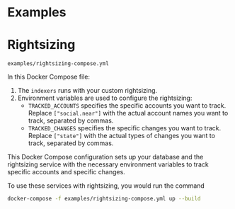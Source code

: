 # Examples

# Rightsizing

```
examples/rightsizing-compose.yml
```
In this Docker Compose file:

1. The `indexers` runs with your custom rightsizing.
2. Environment variables are used to configure the rightsizing:
    - `TRACKED_ACCOUNTS` specifies the specific accounts you want to track. Replace `["social.near"]` with the actual account names you want to track, separated by commas.
    - `TRACKED_CHANGES` specifies the specific changes you want to track. Replace `["state"]` with the actual types of changes you want to track, separated by commas.

This Docker Compose configuration sets up your database and the rightsizing service with the necessary environment variables to track specific accounts and specific changes.

To use these services with rightsizing, you would run the command
```bash
docker-compose -f examples/rightsizing-compose.yml up --build
```